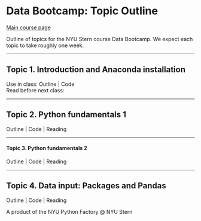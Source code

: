 # Data Bootcamp: Topic Outline 

[Main course page](bootcamp_mainpage.md)

Outline of topics for the NYU Stern course Data Bootcamp.  We expect each topic to take roughly one week.  

---
## Topic 1.  Introduction and Anaconda installation

Use in class: Outline | Code   <br> Read before next class:  


---
## Topic 2.  Python fundamentals 1 

Outline | Code | Reading 

---
#### Topic 3.  Python fundamentals 2 

Outline | Code | Reading


---
## Topic 4.  Data input:  Packages and Pandas 

Outline | Code | Reading 



A product of the NYU Python Factory @ NYU Stern  